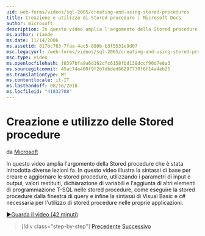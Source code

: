 ```yaml
---
uid: web-forms/videos/sql-2005/creating-and-using-stored-procedures
title: Creazione e utilizzo di Stored procedure | Microsoft Docs
author: microsoft
description: In questo video amplia l'argomento della Stored procedure che è stata introdotta diverse lezioni fa. In questo video illustra la sintassi di base per creare e aggiornare...
ms.author: riande
ms.date: 11/14/2006
ms.assetid: 817bc763-7faa-4ac5-880b-b3f5531e9d07
msc.legacyurl: /web-forms/videos/sql-2005/creating-and-using-stored-procedures
msc.type: video
ms.openlocfilehash: f8397bfa9a6d162cfc6158fbd138dccf90d7e8a3
ms.sourcegitcommit: 45ac74e400f9f2b7dbded66297730f6f14a4eb25
ms.translationtype: MT
ms.contentlocale: it-IT
ms.lasthandoff: 08/16/2018
ms.locfileid: "41832708"
---
```

<a name="creating-and-using-stored-procedures"></a>Creazione e utilizzo delle Stored procedure
====================
da [Microsoft](https://github.com/microsoft)

In questo video amplia l'argomento della Stored procedure che è stata introdotta diverse lezioni fa. In questo video illustra la sintassi di base per creare e aggiornare le stored procedure, utilizzando i parametri di input e outpui, valori restituiti, dichiarazione di variabili e l'aggiunta di altri elementi di programmazione T-SQL nelle stored procedure, come eseguire la stored procedure dalla finestra di query e infine la sintassi di Visual Basic e c# necessaria per l'utilizzo di stored procedure nelle proprie applicazioni.

[&#9654;Guarda il video (42 minuti)](https://channel9.msdn.com/Blogs/ASP-NET-Site-Videos/creating-and-using-stored-procedures)

> [!div class="step-by-step"]
> [Precedente](building-and-customizing-reports-in-business-intelligence-development-studio.md)
> [Successivo](enabling-full-text-search-in-your-text-data.md)
